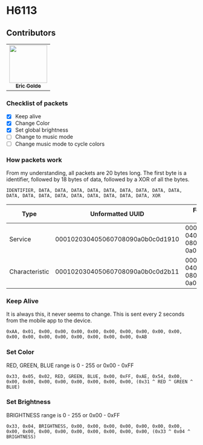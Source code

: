 # H6113

## Contributors
<table>
   <tr>
      <td align="center"><a href="https://github.com/egold555t"><img src="https://github.com/egold555.png" width="100px;"/><br/><sub><b>Eric Golde</b></sub></a><br/></td>
   </tr>
</table>

### Checklist of packets
- [x] Keep alive
- [x] Change Color
- [x] Set global brightness
- [ ] Change to music mode
- [ ] Change music mode to cycle colors

### How packets work
From my understanding, all packets are 20 bytes long. The first byte is a
 identifier, followed by 18 bytes of data, followed by a XOR of all the bytes.

```regex
IDENTIFIER, DATA, DATA, DATA, DATA, DATA, DATA, DATA, DATA, DATA, DATA, DATA, DATA, DATA, DATA, DATA, DATA, DATA, DATA, XOR
```

| Type           | Unformatted UUID                 | Formatted UUID                       |
|----------------|----------------------------------|--------------------------------------|
| Service        | 000102030405060708090a0b0c0d1910 | 00010203-0405-0607-0809-0a0b0c0d1910 |
| Characteristic | 000102030405060708090a0b0c0d2b11 | 00010203-0405-0607-0809-0a0b0c0d2b11 |

### Keep Alive
It is always this, it never seems to change. This is sent every 2 seconds from
 the mobile app to the device.
```regex
0xAA, 0x01, 0x00, 0x00, 0x00, 0x00, 0x00, 0x00, 0x00, 0x00, 0x00, 0x00, 0x00, 0x00, 0x00, 0x00, 0x00, 0x00, 0x00, 0xAB
```

### Set Color
RED, GREEN, BLUE range is 0 - 255 or 0x00 - 0xFF
```regex
0x33, 0x05, 0x02, RED, GREEN, BLUE, 0x00, 0xFF, 0xAE, 0x54, 0x00, 0x00, 0x00, 0x00, 0x00, 0x00, 0x00, 0x00, 0x00, (0x31 ^ RED ^ GREEN ^ BLUE)
```

### Set Brightness
BRIGHTNESS range is 0 - 255 or 0x00 - 0xFF
```regex
0x33, 0x04, BRIGHTNESS, 0x00, 0x00, 0x00, 0x00, 0x00, 0x00, 0x00, 0x00, 0x00, 0x00, 0x00, 0x00, 0x00, 0x00, 0x00, 0x00, (0x33 ^ 0x04 ^ BRIGHTNESS)
```
